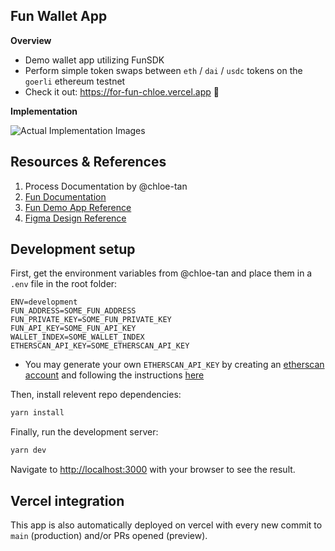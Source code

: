 ## Fun Wallet App

**Overview**

- Demo wallet app utilizing FunSDK 
- Perform simple token swaps between `eth` / `dai` / `usdc` tokens on the `goerli` ethereum testnet
- Check it out: https://for-fun-chloe.vercel.app 👀 

**Implementation**

![Actual Implementation Images](https://github.com/chloe-tan/for-fun/assets/95644202/d241625c-ad78-4bc8-9db9-18784da5c38b)


## Resources & References
1. Process Documentation by @chloe-tan
3. [Fun Documentation](https://docs.fun.xyz/)
4. [Fun Demo App Reference](https://demo.fun.xyz/)
5. [Figma Design Reference](https://www.figma.com/file/xZDVdL7pkbgJPTtU6GH4mi/Untitled?type=design&node-id=0%3A43&t=o7xdSZpgj7AdHBmf-1)

## Development setup

First, get the environment variables from @chloe-tan and place them in a `.env` file in the root folder:
```env
ENV=development
FUN_ADDRESS=SOME_FUN_ADDRESS
FUN_PRIVATE_KEY=SOME_FUN_PRIVATE_KEY
FUN_API_KEY=SOME_FUN_API_KEY
WALLET_INDEX=SOME_WALLET_INDEX
ETHERSCAN_API_KEY=SOME_ETHERSCAN_API_KEY
```
- You may generate your own `ETHERSCAN_API_KEY` by creating an [etherscan account](https://etherscan.io) and following the instructions [here](https://docs.etherscan.io/getting-started/viewing-api-usage-statistics#creating-an-api-key)

Then, install relevent repo dependencies:
```bash
yarn install
```

Finally, run the development server:

```bash
yarn dev
```

Navigate to [http://localhost:3000](http://localhost:3000) with your browser to see the result.

## Vercel integration

This app is also automatically deployed on vercel with every new commit to `main` (production) and/or PRs opened (preview).


